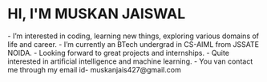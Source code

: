 <h1>HI, I'M MUSKAN JAISWAL</h1>
- I’m interested in coding, learning new things, exploring various domains of life and career.
- I’m currently an BTech undergrad in CS-AIML from JSSATE NOIDA.
- Looking forward to great projects and internships. 
- Quite interested in artificial intelligence and machine learning.
- You van contact me through my email id- muskanjais427@gmail.com

